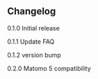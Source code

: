 ## Changelog

0.1.0 Initial release

0.1.1 Update FAQ

0.1.2 version bump

0.2.0 Matomo 5 compatibility